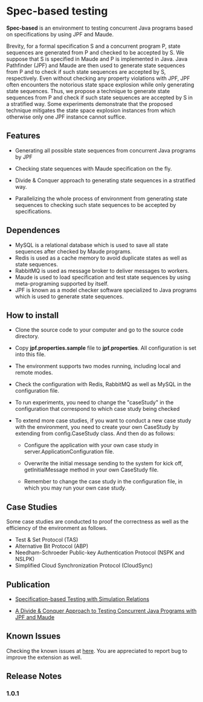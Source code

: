 # Spec-based testing
**Spec-based** is an environment to testing concurrent Java programs based on specifications by using JPF and Maude.

Brevity, for a formal specification S and a concurrent program P, state sequences are generated from P and checked to be accepted by S. We suppose that S is specified in Maude and P is implemented in Java. Java Pathfinder (JPF) and Maude are then used to generate state sequences from P and to check if such state sequences are accepted by S, respectively. Even without checking any property violations with JPF, JPF often encounters the notorious state space explosion while only generating state sequences. Thus, we propose a technique to generate state sequences from P and check if such state sequences are accepted by S in a stratified way. Some experiments demonstrate that the proposed technique mitigates the state space explosion instances from which otherwise only one JPF instance cannot suffice.

## Features
- Generating all possible state sequences from concurrent Java programs by JPF

- Checking state sequences with Maude specification on the fly.

- Divide & Conquer approach to generating state sequences in a stratified way.

- Parallelizing the whole process of environment from generating state sequences to checking such state sequences to be accepted by specifications.

## Dependences
- MySQL is a relational database which is used to save all state sequences after checked by Maude programs.
- Redis is used as a cache memory to avoid duplicate states as well as state sequences.
- RabbitMQ is used as message broker to deliver messages to workers.
- Maude is used to load specification and test state sequences by using meta-programing supported by itself.
- JPF is known as a model checker software specialized to Java programs which is used to generate state sequences.

## How to install
- Clone the source code to your computer and go to the source code directory.

- Copy **jpf.properties.sample** file to **jpf.properties**. All configuration is set into this file.

- The environment supports two modes running, including local and remote modes.

- Check the configuration with Redis, RabbitMQ as well as MySQL in the configuration file.

- To run experiments, you need to change the "caseStudy" in the configuration that correspond to which case study being checked

- To extend more case studies, if you want to conduct a new case study with the environment, you need to create your own CaseStudy by extending from config.CaseStudy class. And then do as follows:

    - Configure the application with your own case study in server.ApplicationConfiguration file.

    - Overwrite the initial message sending to the system for kick off, getInitialMessage method in your own CaseStudy file.
    
    - Remember to change the case study in the configuration file, in which you may run your own case study.

## Case Studies
Some case studies are conducted to proof the correctness as well as the efficiency of the environment as follows.
- Test & Set Protocol (TAS)
- Alternative Bit Protocol (ABP)
- Needham-Schroeder Public-key Authentication Protocol (NSPK and NSLPK)
- Simplified Cloud Synchronization Protocol (CloudSync)

## Publication
- [Specification-based Testing with Simulation Relations](http://ksiresearchorg.ipage.com/seke/seke19paper/seke19paper_27.pdf)

- [A Divide & Conquer Approach to Testing Concurrent Java Programs with JPF and Maude](https://link.springer.com/chapter/10.1007/978-3-030-41418-4_4)

## Known Issues

Checking the known issues at [here](https://github.com/minhcanh99/spec-based/issues). You are appreciated to report bug to improve the extension as well.

## Release Notes

### 1.0.1
